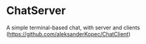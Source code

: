# ChatServer
A simple terminal-based chat, with server and clients (https://github.com/aleksanderKopec/ChatClient)
